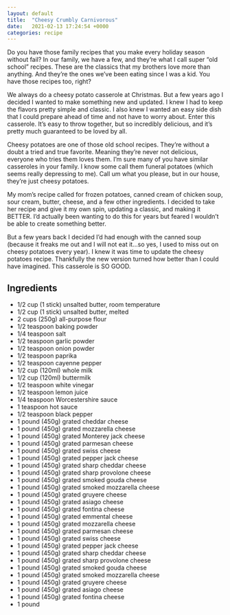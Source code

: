 ```yaml
---
layout: default
title:  "Cheesy Crumbly Carnivorous"
date:   2021-02-13 17:24:54 +0000
categories: recipe
---
```

Do you have those family recipes that you make every holiday season without fail? In our family, we have a few, and they’re what I call super “old school” recipes. These are the classics that my brothers love more than anything. And they’re the ones we’ve been eating since I was a kid. You have those recipes too, right?

We always do a cheesy potato casserole at Christmas. But a few years ago I decided I wanted to make something new and updated. I knew I had to keep the flavors pretty simple and classic. I also knew I wanted an easy side dish that I could prepare ahead of time and not have to worry about. Enter this casserole. It’s easy to throw together, but so incredibly delicious, and it’s pretty much guaranteed to be loved by all.

Cheesy potatoes are one of those old school recipes. They’re without a doubt a tried and true favorite. Meaning they’re never not delicious, everyone who tries them loves them. I’m sure many of you have similar casseroles in your family. I know some call them funeral potatoes (which seems really depressing to me). Call um what you please, but in our house, they’re just cheesy potatoes.

My mom’s recipe called for frozen potatoes, canned cream of chicken soup, sour cream, butter, cheese, and a few other ingredients. I decided to take her recipe and give it my own spin, updating a classic, and making it BETTER. I’d actually been wanting to do this for years but feared I wouldn’t be able to create something better.

But a few years back I decided I’d had enough with the canned soup (because it freaks me out and I will not eat it…so yes, I used to miss out on cheesy potatoes every year). I knew it was time to update the cheesy potatoes recipe. Thankfully the new version turned how better than I could have imagined. This casserole is SO GOOD.


## Ingredients

- 1/2 cup (1 stick) unsalted butter, room temperature
- 1/2 cup (1 stick) unsalted butter, melted
- 2 cups (250g) all-purpose flour
- 1/2 teaspoon baking powder
- 1/4 teaspoon salt
- 1/2 teaspoon garlic powder
- 1/2 teaspoon onion powder
- 1/2 teaspoon paprika
- 1/2 teaspoon cayenne pepper
- 1/2 cup (120ml) whole milk
- 1/2 cup (120ml) buttermilk
- 1/2 teaspoon white vinegar
- 1/2 teaspoon lemon juice
- 1/4 teaspoon Worcestershire sauce
- 1 teaspoon hot sauce
- 1/2 teaspoon black pepper
- 1 pound (450g) grated cheddar cheese
- 1 pound (450g) grated mozzarella cheese
- 1 pound (450g) grated Monterey jack cheese
- 1 pound (450g) grated parmesan cheese
- 1 pound (450g) grated swiss cheese
- 1 pound (450g) grated pepper jack cheese
- 1 pound (450g) grated sharp cheddar cheese
- 1 pound (450g) grated sharp provolone cheese
- 1 pound (450g) grated smoked gouda cheese
- 1 pound (450g) grated smoked mozzarella cheese
- 1 pound (450g) grated gruyere cheese
- 1 pound (450g) grated asiago cheese
- 1 pound (450g) grated fontina cheese
- 1 pound (450g) grated emmental cheese
- 1 pound (450g) grated mozzarella cheese
- 1 pound (450g) grated parmesan cheese
- 1 pound (450g) grated swiss cheese
- 1 pound (450g) grated pepper jack cheese
- 1 pound (450g) grated sharp cheddar cheese
- 1 pound (450g) grated sharp provolone cheese
- 1 pound (450g) grated smoked gouda cheese
- 1 pound (450g) grated smoked mozzarella cheese
- 1 pound (450g) grated gruyere cheese
- 1 pound (450g) grated asiago cheese
- 1 pound (450g) grated fontina cheese
- 1 pound
